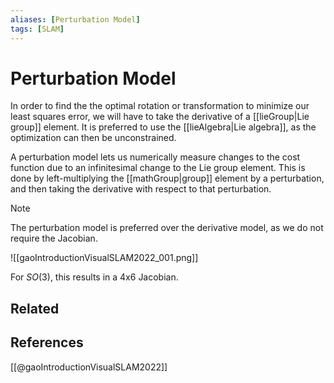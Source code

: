 ```yaml
---
aliases: [Perturbation Model]
tags: [SLAM]
---
```

# Perturbation Model

In order to find the the optimal rotation or transformation to minimize our least squares error, we will have to take the derivative of a [[lieGroup|Lie group]] element. It is preferred to use the [[lieAlgebra|Lie algebra]], as the optimization can then be unconstrained.

A perturbation model lets us numerically measure changes to the cost function due to an infinitesimal change to the Lie group element. This is done by left-multiplying the  [[mathGroup|group]] element by a perturbation, and then taking the derivative with respect to that perturbation.

>[!note]
>The perturbation model is preferred over the derivative model, as we do not require the Jacobian.

![[gaoIntroductionVisualSLAM2022_001.png]]

For $SO(3)$, this results in a 4x6 Jacobian.

## Related

## References
[[@gaoIntroductionVisualSLAM2022]]
